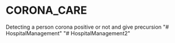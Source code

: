 # CORONA_CARE
Detecting a person corona positive or not and give precursion
"# HospitalManagement" 
"# HospitalManagement2" 
